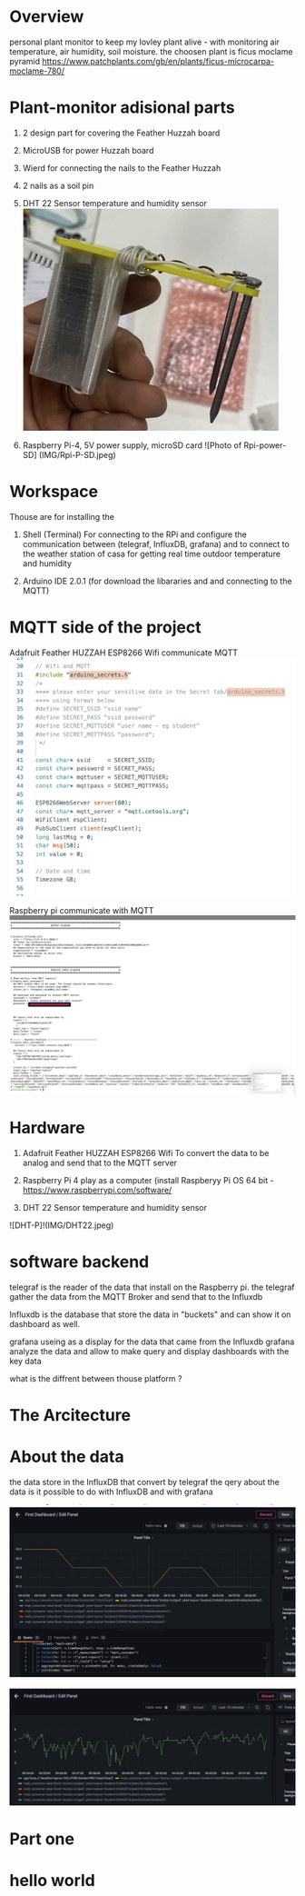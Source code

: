 
# Overview
personal plant monitor to keep my lovley plant alive - with monitoring air temperature, air humidity, soil moisture. 
the choosen plant is ficus moclame pyramid https://www.patchplants.com/gb/en/plants/ficus-microcarpa-moclame-780/ 

# Plant-monitor adisional parts 
1. 2 design part for covering the Feather Huzzah board 
2. MicroUSB for power Huzzah board
3. Wierd for connecting the nails to the Feather Huzzah  
4. 2 nails as a soil pin
5. DHT 22 Sensor temperature and humidity sensor
  ![Board coverd picture with 2 nails and wired](IMG/B-C.jpeg)

4. Raspberry Pi-4, 5V power supply, microSD card
  ![Photo of Rpi-power-SD] (IMG/Rpi-P-SD.jpeg)


# Workspace
Thouse are for installing the 
1. Shell (Terminal)
For connecting to the RPi and configure the communication between (telegraf, InfluxDB, grafana)
and to connect to the weather station of casa for getting real time outdoor temperature and humidity

3. Arduino IDE 2.0.1 
(for download the libararies and and connecting to the MQTT) 



# MQTT side of the project 
Adafruit Feather HUZZAH ESP8266 Wifi communicate MQTT 
   ![Example Arduino Screenshot](IMG/MQTTWIFI.png)
 
 
 
Raspberry pi communicate with MQTT 
   ![Shell Screenshot](IMG/Rpi-c-MQ.jpeg)
 






# Hardware 
 1. Adafruit Feather HUZZAH ESP8266  Wifi 
 To convert the data to be analog and send that to the MQTT server  
 2. Raspberry Pi 4 play as a computer (install Raspberyy Pi OS 64 bit - https://www.raspberrypi.com/software/



 4. DHT 22 Sensor temperature and humidity sensor 




   ![DHT-P]!(IMG/DHT22.jpeg)
 

 
 
 # software backend 
 telegraf is the reader of the data that install on the Raspberry pi. 
 the telegraf gather the data from the MQTT Broker and send that to the Influxdb 
 
 Influxdb is the database that store the data in "buckets" and can show it on dashboard as well. 
  
 grafana useing as a display for the data that came from the Influxdb 
 grafana analyze the data and allow to make query and display dashboards with the key data 
 
 what is the diffrent between thouse platform ? 
 
 # The Arcitecture

 
 
 
 
 
 
 
 # About the data 
 the data store in the InfluxDB that convert by telegraf
 the qery about the data is it possible to do with InfluxDB and with grafana 
 
   ![Example Dashboard Screenshot](IMG/Airhumi.png)
 
   ![Example Dashboard Screenshot](IMG/Airtemp.png)
 
 # Part one 

 


# hello world 

